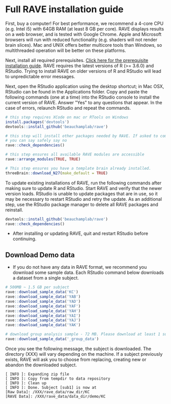 # Full RAVE installation guide

First, buy a computer! For best performance, we recommend a 4-core CPU (e.g. Intel i5) with 64GB RAM (at least 8 GB per core).
RAVE displays results on a web browser, and is tested with Google Chrome. Apple and Microsoft browsers will run with reduced functionality (e.g. shaders will not render brain slices). Mac and UNIX offers better multicore tools than Windows, so multithreaded operation will be better on these platforms.

Next, install all required prerequisites. [Click here for the prerequisite installation guide](./Installation.md).
RAVE requires the latest versions of R (>= 3.6.0) and RStudio. Trying to install RAVE on older versions of R and RStudio will lead to unpredictable error messages. 

Next, open the RStudio application using the desktop shortcut; in Mac OSX, RStudio can be found in the Applications folder. Copy and paste the following commands (one at a time) into the RStudio console to install the current version of RAVE. Answer "Yes" to any questions that appear. In the case of errors, relaunch RStudio and repeat the commands. 
```r
# this step requires XCode on mac or RTools on Windows
install.packages('devtools')
devtools::install_github('beauchamplab/rave')

# this step will install other packages needed by RAVE. If asked to compile packages from source, 
# you can say safely say no
rave::check_dependencies()

# this step ensures all available RAVE modules are accessible
rave::arrange_modules(TRUE, TRUE)

# This step ensures you have a template brain already installed.
threeBrain::download_N27(make_default = TRUE)
```

To update existing installations of RAVE, run the following commands after making sure to update R and RStudio. Start RAVE and verify that the newer version loads. RStudio is unable to update packages that are in use, so it may be necessary to restart RStudio and retry the update. As an additional step, use the RStudio package manager to delete all RAVE packages and reinstall.

```r
devtools::install_github('beauchamplab/rave')
rave::check_dependencies()
```

* After installing or updating RAVE, quit and restart RStudio before continuing.

## Download Demo data 

* If you do not have any data in RAVE format, we recommend you download some sample data. Each RStudio command below downloads a dataset from a single subject.
```r
# 500MB ~ 1.5 GB per subject
rave::download_sample_data('KC')
rave::download_sample_data('YAB')
rave::download_sample_data('YAD')
rave::download_sample_data('YAF')
rave::download_sample_data('YAH')
rave::download_sample_data('YAI')
rave::download_sample_data('YAJ')
rave::download_sample_data('YAK')

# download group analysis sample - 72 MB. Please download at least 1 subject above.
rave::download_sample_data('_group_data')
```

Once you see the following message, the subject is downloaded. The directory (XXX) will vary depending on the machine. If a subject previously exists, RAVE will ask you to choose from replacing, creating new or abandon the downloaded subject. 

```
[ INFO ]: Expanding zip file
[ INFO ]: Copy from tempdir to data repository
[ INFO ]: Clean up
[ INFO ]: Done. Subject [sub1] is now at 
[Raw Data]: /XXX/rave_data/raw_dir/KC
[RAVE Data]: /XXX/rave_data/data_dir/demo/KC
```

